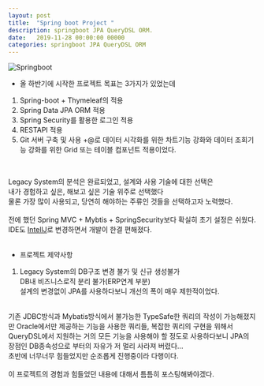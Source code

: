 ```yaml
---
layout: post
title:  "Spring boot Project "
description: springboot JPA QueryDSL ORM.
date:   2019-11-28 00:00:00 00000
categories: springboot JPA QueryDSL ORM
---
```

![Springboot](https://www.zekelabs.com/static/media/photos/2019/07/11/Springboot-training-in-gurgaon.jpg)
- 올 하반기에 시작한 프로젝트 목표는 3가지가 있었는데<br>
1. Spring-boot + Thymeleaf의 적용
2. Spring Data JPA ORM 적용
3. Spring Security를 활용한 로그인 적용
3. RESTAPI 적용
4. Git 서버 구축 및 사용
+@로 데이터 시각화를 위한 차트기능 강화와 데이터 조회기능 강화를 위한 Grid 또는 테이블 컴포넌트 적용이었다.<br>
<br>


Legacy System의 분석은 완료되었고, 설계와 사용 기술에 대한 선택은 <br>
내가 경험하고 싶은, 해보고 싶은 기술 위주로 선택했다<br>
물론 가장 많이 사용되고, 당연히 해야하는 주류인 것들을 선택하고자 노력했다.<br>
<br>
전에 했던 Spring MVC + Mybtis + SpringSecurity보다 확실히 초기 설정은 쉬웠다.<br>
IDE도 [IntellJ](https://www.jetbrains.com/idea/)로 변경하면서 개발이 한결 편해졌다.<br>
<br>
- 프로젝트 제약사항<br>
1. Legacy System의 DB구조 변경 불가 및 신규 생성불가<br>
   DB내 비즈니스로직 분리 불가(ERP연계 부분)<br>
   설계의 변경없이 JPA를 사용하다보니 개선의 폭이 매우 제한적이었다.

<br>
기존 JDBC방식과 Mybatis방식에서 불가능한 TypeSafe한 쿼리의 작성이 가능해졌지만
Oracle에서만 제공하는 기능을 사용한 쿼리들, 복잡한 쿼리의 구현을 위해서 QueryDSL에서 지원하는 거의 모든 기능을 사용해야 할 정도로 사용하다보니 JPA의 장점인 DB종속성으로 부터의 자유가 저 멀리 사라져 버렸다...
<br>
초반에 너무너무 힘들었지만 순조롭게 진행중이라 다행이다.<br>
<br>
이 프로젝트의 경험과 힘들었던 내용에 대해서 틈틈히 포스팅해봐야겠다.<br>

